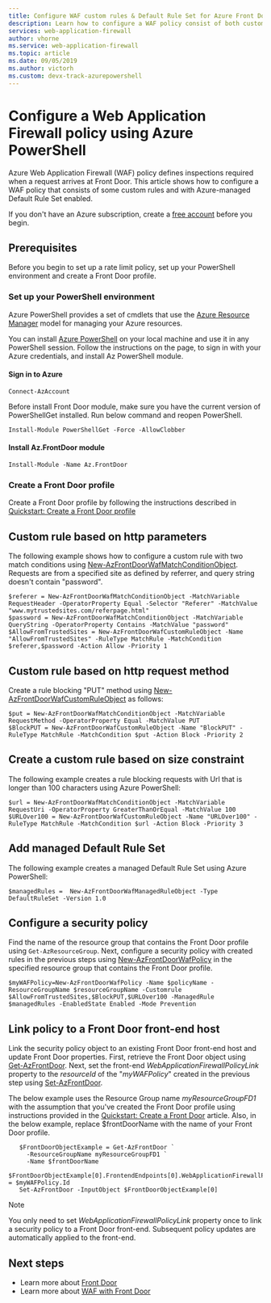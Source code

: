 ```yaml
---
title: Configure WAF custom rules & Default Rule Set for Azure Front Door
description: Learn how to configure a WAF policy consist of both custom and managed rules for an existing Front Door endpoint.
services: web-application-firewall
author: vhorne
ms.service: web-application-firewall
ms.topic: article
ms.date: 09/05/2019
ms.author: victorh 
ms.custom: devx-track-azurepowershell
---
```


# Configure a Web Application Firewall policy using Azure PowerShell

Azure Web Application Firewall (WAF) policy defines inspections required when a request arrives at Front Door.
This article shows how to configure a WAF policy that consists of some custom rules and with Azure-managed Default Rule Set enabled.

If you don't have an Azure subscription, create a [free account](https://azure.microsoft.com/free/?WT.mc_id=A261C142F) before you begin.

## Prerequisites

Before you begin to set up a rate limit policy, set up your PowerShell environment and create a Front Door profile.

### Set up your PowerShell environment

Azure PowerShell provides a set of cmdlets that use the [Azure Resource Manager](../../azure-resource-manager/management/overview.md) model for managing your Azure resources. 

You can install [Azure PowerShell](/powershell/azure/) on your local machine and use it in any PowerShell session. Follow the instructions on the page, to sign in with your Azure credentials, and install Az PowerShell module.

#### Sign in to Azure

```
Connect-AzAccount

```
Before install Front Door module, make sure you have the current version of PowerShellGet installed. Run below command and reopen PowerShell.

```
Install-Module PowerShellGet -Force -AllowClobber
``` 

#### Install Az.FrontDoor module 

```
Install-Module -Name Az.FrontDoor
```
### Create a Front Door profile

Create a Front Door profile by following the instructions described in [Quickstart: Create a Front Door profile](../../frontdoor/quickstart-create-front-door.md)

## Custom rule based on http parameters

The following example shows how to configure a custom rule with two match conditions using [New-AzFrontDoorWafMatchConditionObject](/powershell/module/az.frontdoor/new-azfrontdoorwafmatchconditionobject). Requests are from a specified site as defined by referrer, and query string doesn't contain "password". 

```powershell-interactive
$referer = New-AzFrontDoorWafMatchConditionObject -MatchVariable RequestHeader -OperatorProperty Equal -Selector "Referer" -MatchValue "www.mytrustedsites.com/referpage.html"
$password = New-AzFrontDoorWafMatchConditionObject -MatchVariable QueryString -OperatorProperty Contains -MatchValue "password"
$AllowFromTrustedSites = New-AzFrontDoorWafCustomRuleObject -Name "AllowFromTrustedSites" -RuleType MatchRule -MatchCondition $referer,$password -Action Allow -Priority 1
```

## Custom rule based on http request method

Create a rule blocking "PUT" method using [New-AzFrontDoorWafCustomRuleObject](/powershell/module/az.frontdoor/new-azfrontdoorwafcustomruleobject) as follows:

```powershell-interactive
$put = New-AzFrontDoorWafMatchConditionObject -MatchVariable RequestMethod -OperatorProperty Equal -MatchValue PUT
$BlockPUT = New-AzFrontDoorWafCustomRuleObject -Name "BlockPUT" -RuleType MatchRule -MatchCondition $put -Action Block -Priority 2
```

## Create a custom rule based on size constraint

The following example creates a rule blocking requests with Url that is longer than 100 characters using Azure PowerShell:
```powershell-interactive
$url = New-AzFrontDoorWafMatchConditionObject -MatchVariable RequestUri -OperatorProperty GreaterThanOrEqual -MatchValue 100
$URLOver100 = New-AzFrontDoorWafCustomRuleObject -Name "URLOver100" -RuleType MatchRule -MatchCondition $url -Action Block -Priority 3
```
## Add managed Default Rule Set

The following example creates a managed Default Rule Set using Azure PowerShell:
```powershell-interactive
$managedRules =  New-AzFrontDoorWafManagedRuleObject -Type DefaultRuleSet -Version 1.0
```
## Configure a security policy

Find the name of the resource group that contains the Front Door profile using `Get-AzResourceGroup`. Next, configure a security policy with created rules in the previous steps using [New-AzFrontDoorWafPolicy](/powershell/module/az.frontdoor/new-azfrontdoorwafpolicy) in the specified resource group that contains the Front Door profile.

```powershell-interactive
$myWAFPolicy=New-AzFrontDoorWafPolicy -Name $policyName -ResourceGroupName $resourceGroupName -Customrule $AllowFromTrustedSites,$BlockPUT,$URLOver100 -ManagedRule $managedRules -EnabledState Enabled -Mode Prevention
```

## Link policy to a Front Door front-end host

Link the security policy object to an existing Front Door front-end host and update Front Door properties. First, retrieve the Front Door object using [Get-AzFrontDoor](/powershell/module/Az.FrontDoor/Get-AzFrontDoor).
Next, set the front-end *WebApplicationFirewallPolicyLink* property to the *resourceId* of the "$myWAFPolicy$" created in the previous step using [Set-AzFrontDoor](/powershell/module/Az.FrontDoor/Set-AzFrontDoor). 

The below example uses the Resource Group name *myResourceGroupFD1* with the assumption that you've created the Front Door profile using instructions provided in the [Quickstart: Create a Front Door](../../frontdoor/quickstart-create-front-door.md) article. Also, in the below example, replace $frontDoorName with the name of your Front Door profile. 

```powershell-interactive
   $FrontDoorObjectExample = Get-AzFrontDoor `
     -ResourceGroupName myResourceGroupFD1 `
     -Name $frontDoorName
   $FrontDoorObjectExample[0].FrontendEndpoints[0].WebApplicationFirewallPolicyLink = $myWAFPolicy.Id
   Set-AzFrontDoor -InputObject $FrontDoorObjectExample[0]
 ```

> [!NOTE]
> You only need to set *WebApplicationFirewallPolicyLink* property once to link a security policy to a Front Door front-end. Subsequent policy updates are automatically applied to the front-end.

## Next steps

- Learn more about [Front Door](../../frontdoor/front-door-overview.md) 
- Learn more about [WAF with Front Door](afds-overview.md)
